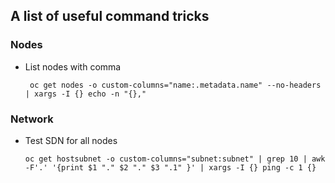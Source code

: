 ## A list of useful command tricks

### Nodes

* List nodes with comma<br> 
  ```
   oc get nodes -o custom-columns="name:.metadata.name" --no-headers | xargs -I {} echo -n "{},"
  ```
 
### Network

* Test SDN for all nodes<br> 
  ```
  oc get hostsubnet -o custom-columns="subnet:subnet" | grep 10 | awk -F'.' '{print $1 "." $2 "." $3 ".1" }' | xargs -I {} ping -c 1 {}
  ```
